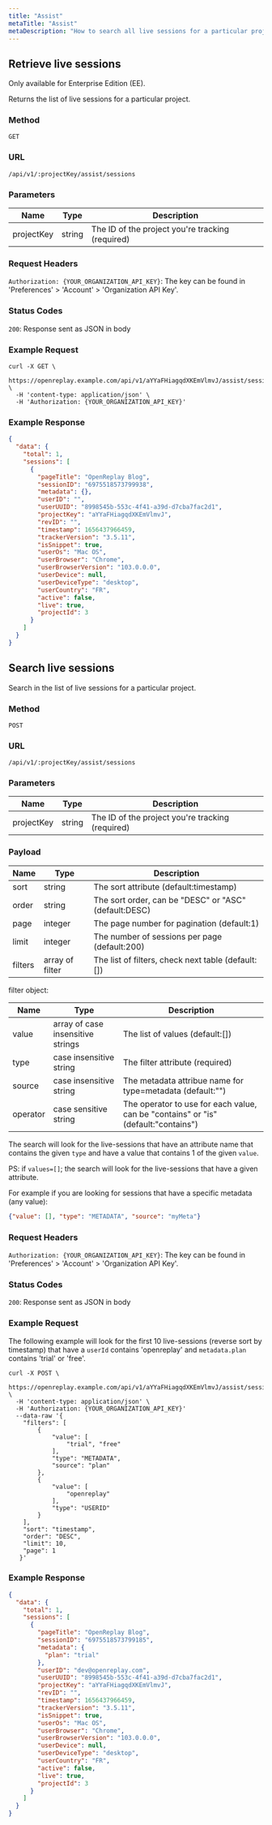 ```yaml
---
title: "Assist"
metaTitle: "Assist"
metaDescription: "How to search all live sessions for a particular project."
---
```


## Retrieve live sessions

Only available for Enterprise Edition (EE).

Returns the list of live sessions for a particular project.

### Method

`GET`

### URL

`/api/v1/:projectKey/assist/sessions`

### Parameters

| Name | Type | Description |
|----------|-------------|-------------|
| projectKey | string | The ID of the project you're tracking (required) |

### Request Headers

`Authorization: {YOUR_ORGANIZATION_API_KEY}`: The key can be found in 'Preferences' > 'Account' > 'Organization API
Key'.

### Status Codes

`200`: Response sent as JSON in body

### Example Request

```curl
curl -X GET \
  https://openreplay.example.com/api/v1/aYYaFHiagqdXKEmVlmvJ/assist/sessions \
  -H 'content-type: application/json' \
  -H 'Authorization: {YOUR_ORGANIZATION_API_KEY}'
```

### Example Response

```json
{
  "data": {
    "total": 1,
    "sessions": [
      {
        "pageTitle": "OpenReplay Blog",
        "sessionID": "6975518573799938",
        "metadata": {},
        "userID": "",
        "userUUID": "8998545b-553c-4f41-a39d-d7cba7fac2d1",
        "projectKey": "aYYaFHiagqdXKEmVlmvJ",
        "revID": "",
        "timestamp": 1656437966459,
        "trackerVersion": "3.5.11",
        "isSnippet": true,
        "userOs": "Mac OS",
        "userBrowser": "Chrome",
        "userBrowserVersion": "103.0.0.0",
        "userDevice": null,
        "userDeviceType": "desktop",
        "userCountry": "FR",
        "active": false,
        "live": true,
        "projectId": 3
      }
    ]
  }
}
```

## Search live sessions

Search in the list of live sessions for a particular project.

### Method

`POST`

### URL

`/api/v1/:projectKey/assist/sessions`

### Parameters

| Name | Type | Description |
|----------|-------------|-------------|
| projectKey | string | The ID of the project you're tracking (required) |

### Payload

| Name    | Type            | Description                                          |
|---------|-----------------|------------------------------------------------------|
| sort    | string          | The sort attribute (default:timestamp)               |
| order   | string          | The sort order, can be "DESC" or "ASC" (default:DESC) |
| page    | integer         | The page number for pagination (default:1)           |
| limit   | integer         | The number of sessions per page (default:200)        |
| filters | array of filter | The list of filters, check next table (default:[])   |

filter object:

| Name     | Type                              | Description                                                                        |
|----------|-----------------------------------|------------------------------------------------------------------------------------|
| value    | array of case insensitive strings | The list of values (default:[])                                                    |
| type     | case insensitive string           | The filter attribute (required)                                                    |
| source   | case insensitive string           | The metadata attribue name for type=metadata (default:"")                          |
| operator | case sensitive string           | The operator to use for each value, can be "contains" or "is" (default:"contains") |

The search will look for the live-sessions that have an attribute name that contains the given `type` and have a value that contains 1 of the given `value`.


PS: if `values=[]`; the search will look for the live-sessions that have a given attribute.

For example if you are looking for sessions that have a specific metadata (any value): 
```json
{"value": [], "type": "METADATA", "source": "myMeta"}
```

### Request Headers

`Authorization: {YOUR_ORGANIZATION_API_KEY}`: The key can be found in 'Preferences' > 'Account' > 'Organization API
Key'.

### Status Codes

`200`: Response sent as JSON in body

### Example Request

The following example will look for the first 10 live-sessions (reverse sort by timestamp) that have
a `userId` contains 'openreplay' and `metadata.plan` contains 'trial' or 'free'.

```curl
curl -X POST \
  https://openreplay.example.com/api/v1/aYYaFHiagqdXKEmVlmvJ/assist/sessions \
  -H 'content-type: application/json' \
  -H 'Authorization: {YOUR_ORGANIZATION_API_KEY}'
  --data-raw '{
    "filters": [
        {
            "value": [
                "trial", "free"
            ],
            "type": "METADATA",
            "source": "plan"
        },
        {
            "value": [
                "openreplay"
            ],
            "type": "USERID"
        }
    ],
    "sort": "timestamp",
    "order": "DESC",
    "limit": 10,
    "page": 1
   }'
```

### Example Response

```json
{
  "data": {
    "total": 1,
    "sessions": [
      {
        "pageTitle": "OpenReplay Blog",
        "sessionID": "6975518573799185",
        "metadata": {
          "plan": "trial"
        },
        "userID": "dev@openreplay.com",
        "userUUID": "8998545b-553c-4f41-a39d-d7cba7fac2d1",
        "projectKey": "aYYaFHiagqdXKEmVlmvJ",
        "revID": "",
        "timestamp": 1656437966459,
        "trackerVersion": "3.5.11",
        "isSnippet": true,
        "userOs": "Mac OS",
        "userBrowser": "Chrome",
        "userBrowserVersion": "103.0.0.0",
        "userDevice": null,
        "userDeviceType": "desktop",
        "userCountry": "FR",
        "active": false,
        "live": true,
        "projectId": 3
      }
    ]
  }
}
```

